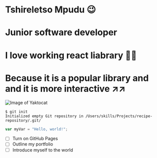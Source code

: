 # Tshireletso Mpudu 😉
# Junior software developer
# I love working react liabrary 👩‍💻
# Because it is a popular library and and it is more interactive ↗️↗️

![Image of Yaktocat](https://octodex.github.com/images/yaktocat.png)

```
$ git init
Initialized empty Git repository in /Users/skills/Projects/recipe-repository/.git/
```
``` javascript
var myVar = "Hello, world!";
```
- [ ] Turn on GitHub Pages
- [ ] Outline my portfolio
- [ ] Introduce myself to the world
